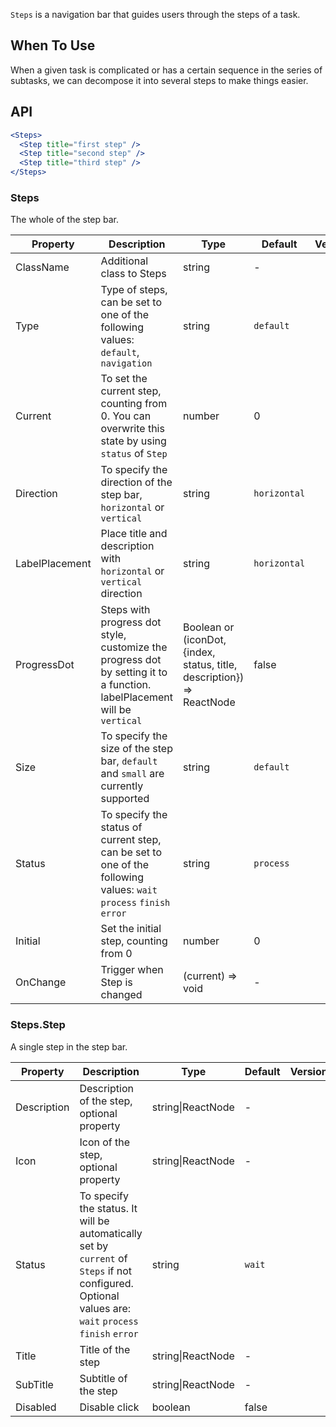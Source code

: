 ﻿`Steps` is a navigation bar that guides users through the steps of a task.

## When To Use

When a given task is complicated or has a certain sequence in the series of subtasks, we can decompose it into several steps to make things easier.

## API

```jsx
<Steps>
  <Step title="first step" />
  <Step title="second step" />
  <Step title="third step" />
</Steps>
```

### Steps

The whole of the step bar.

| Property | Description | Type | Default | Version |
| --- | --- | --- | --- | --- |
| ClassName | Additional class to Steps | string | - |  |
| Type | Type of steps, can be set to one of the following values: `default`, `navigation` | string | `default` |  |
| Current | To set the current step, counting from 0. You can overwrite this state by using `status` of `Step` | number | 0 |  |
| Direction | To specify the direction of the step bar, `horizontal` or `vertical` | string | `horizontal` |  |
| LabelPlacement | Place title and description with `horizontal` or `vertical` direction | string | `horizontal` |  |
| ProgressDot | Steps with progress dot style, customize the progress dot by setting it to a function. labelPlacement will be `vertical` | Boolean or (iconDot, {index, status, title, description}) => ReactNode | false |  |
| Size | To specify the size of the step bar, `default` and `small` are currently supported | string | `default` |  |
| Status | To specify the status of current step, can be set to one of the following values: `wait` `process` `finish` `error` | string | `process` |  |
| Initial | Set the initial step, counting from 0 | number | 0 |  |
| OnChange | Trigger when Step is changed | (current) => void | - |  |

### Steps.Step

A single step in the step bar.

| Property | Description | Type | Default | Version |
| --- | --- | --- | --- | --- |
| Description | Description of the step, optional property | string\|ReactNode | - |  |
| Icon | Icon of the step, optional property | string\|ReactNode | - |  |
| Status | To specify the status. It will be automatically set by `current` of `Steps` if not configured. Optional values are: `wait` `process` `finish` `error` | string | `wait` |  |
| Title | Title of the step | string\|ReactNode | - |  |
| SubTitle | Subtitle of the step | string\|ReactNode | - |  |
| Disabled | Disable click | boolean | false |  |